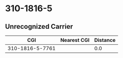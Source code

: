 # 310-1816-5
## Unrecognized Carrier


| CGI | Nearest CGI | Distance |
|-----|-------------|----------|
| 310-1816-5-7761 |  | 0.0 |
